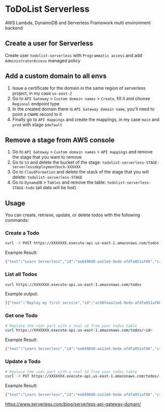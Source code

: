 # ToDoList Serverless

AWS Lambda, DynamoDB and Serverless Framework multi environment backend

## Create a user for Serverless

Create user `todolist-serverless` with `Programmatic access` and add `AdministratorAccess` managed policy

## Add a custom domain to all envs

1. Issue a certificate for the domain in the same region of serverless project, in my case `us-east-2`
2. Go to `API Gateway` > `Custom domain names` > `Create`, fill it and choose `Regional` endpoint type
3. In the created domain there is `API Gateway domain name`, you'll need to point a `CNAME` record to it
4. Finally go to `API mappings` and create the mappings, in my case `main` and `prod` with stage `$default`

## Remove a stage from AWS console

1. Go to `API Gateway` > `Custom domain names` > `API mappings` and remove the stage that you want to remove
2. Go to `S3` and delete the bucket of the stage: `todolist-serverless-STAGE-serverlessdeploymentbuck-XXXXXX`
3. Go to `CloudFormation` and delete the stack of the stage that you will delete: `todolist-serverless-STAGE`
4. Go to `DynamoDB` > `Tables` and remove the table: `todolist-serverless-STAGE-todo` (all data will be lost)

## Usage

You can create, retrieve, update, or delete todos with the following commands:

### Create a Todo

```bash
curl -X POST https://XXXXXXX.execute-api.us-east-1.amazonaws.com/todos --data '{ "text": "Learn Serverless" }'
```

Example Result:

```bash
{"text":"Learn Serverless","id":"ee6490d0-aa11e6-9ede-afdfa051af86","createdAt":1479138570824,"checked":false,"updatedAt":1479138570824}%
```

### List all Todos

```bash
curl https://XXXXXXX.execute-api.us-east-1.amazonaws.com/todos
```

Example output:

```bash
[{"text":"Deploy my first service","id":"ac90feaa11e6-9ede-afdfa051af86","checked":true,"updatedAt":1479139961304},{"text":"Learn Serverless","id":"206793aa11e6-9ede-afdfa051af86","createdAt":1479139943241,"checked":false,"updatedAt":1479139943241}]%
```

### Get one Todo

```bash
# Replace the <id> part with a real id from your todos table
curl https://XXXXXXX.execute-api.us-east-1.amazonaws.com/todos/<id>
```

Example Result:

```bash
{"text":"Learn Serverless","id":"ee6490d0-aa11e6-9ede-afdfa051af86","createdAt":1479138570824,"checked":false,"updatedAt":1479138570824}%
```

### Update a Todo

```bash
# Replace the <id> part with a real id from your todos table
curl -X PUT https://XXXXXXX.execute-api.us-east-1.amazonaws.com/todos/<id> --data '{ "text": "Learn Serverless", "checked": true }'
```

Example Result:

```bash
{"text":"Learn Serverless","id":"ee6490d0-aa11e6-9ede-afdfa051af86","createdAt":1479138570824,"checked":true,"updatedAt":1479138570824}%
```

https://www.serverless.com/blog/serverless-api-gateway-domain/

